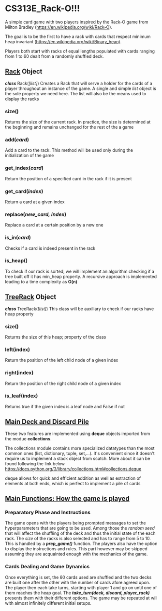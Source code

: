 # CS313E_Rack-O!!!

A simple card game with two players inspired by the Rack-O game from Milton Bradley (https://en.wikipedia.org/wiki/Rack-O).

The goal is to be the first to have a rack with cards that respect minimum heap invariant (https://en.wikipedia.org/wiki/Binary_heap).

Players both start with racks of equal lengths populated with cards ranging from 1 to 60 dealt from a randomly shuffled deck.


## <ins>Rack</ins> Object
**_class_** Rack(_[list]_)
Creates a Rack that will serve a holder for the cards of a player throughout an instance of the game.
A single and simple _list_ object is the sole property we need here. The list will also be the means used to display the racks

### size()
Returns the size of the current rack. In practice, the size is determined at the beginning and remains unchanged for the rest of the a game

### add(_card_)
Add a card to the rack. This method will be used only during the initialization of the game

### get_index(_card_)
Return the position of a specified card in the rack if it is present

### get_card(_index_)
Return a card at a given index

### replace(_new_card, index_)
Replace a card at a certain position by a new one

### is_in(_card_)
Checks if a card is indeed present in the rack

### is_heap()
To check if our rack is sorted, we will implement an algorithm checking if a tree built off it has min_heap property.
A recursive approach is implemented leading to a time complexity as **O(n)**


## <ins>TreeRack</ins> Object
_**class**_ TreeRack(_[list]_)
This class will be auxiliary to check if our racks have heap property

### size()
Returns the size of this heap; property of the class

### left(index)
Return the position of the left child node of a given index

### right(index)
Return the position of the right child node of a given index

### is_leaf(index)
Returns true if the given index is a leaf node and False if not


## <ins>Main Deck and Discard Pile</ins>
These two features are implemented using **deque** objects imported from the modue **collections**.

The collections module contains more specialized datatypes than the most common ones (list, dictionary, tuple, set,...). It's convenient since it doesn't require us to implement a stack object from scatch.
More about it can be found following the link below 
https://docs.python.org/3/library/collections.html#collections.deque

deque allows for quick and efficient addition as well as extraction of elements at both ends, which is perfect to implement a pile of cards

## <ins> Main Functions: How the game is played</ins>

### Preparatory Phase and Instructions
The game opens with the players being prompted messages to set the hyperparameters that are going to be used. Among those the _random seed_ that will affect the shuffling of the deck and thus the initial state of the each rack. The _size_ of the racks is also selected and has to range from 5 to 10. This is handled by a **_prep_game()_** function.
The players also have the option to display the instructions and rules. This part however may be skipped assuming they are acquainted enough with the mechanics of the game.

### Cards Dealing and Game Dynamics
Once everything is set, the 60 cards used are shuffled and the two decks are built one after the other with the number of cards afore agreed upon. The player then each take turns, starting with player 1 and go on until one of them reaches the heap goal. The _**take_turn(deck, discard, player_rack)**_ presents them with their different options. The game may be repeated at will with almost infinitely different initial setups. 


